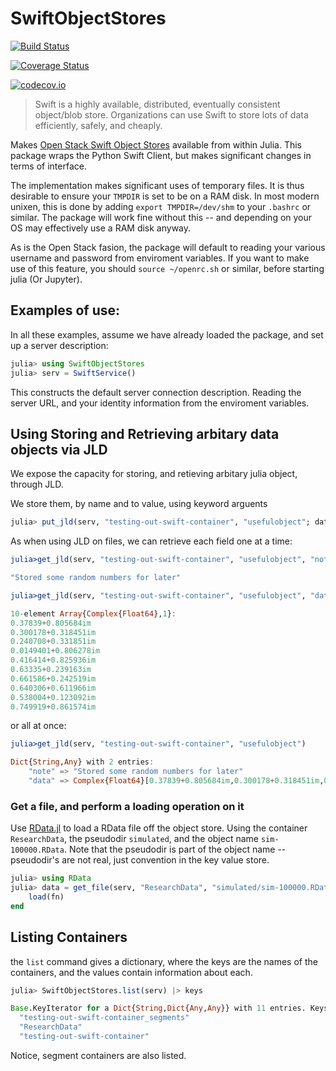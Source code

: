 # SwiftObjectStores

[![Build Status](https://travis-ci.org/oxinabox/SwiftObjectStores.jl.svg?branch=master)](https://travis-ci.org/oxinabox/SwiftObjectStores.jl)

[![Coverage Status](https://coveralls.io/repos/oxinabox/SwiftObjectStores.jl/badge.svg?branch=master&service=github)](https://coveralls.io/github/oxinabox/SwiftObjectStores.jl?branch=master)

[![codecov.io](http://codecov.io/github/oxinabox/SwiftObjectStores.jl/coverage.svg?branch=master)](http://codecov.io/github/oxinabox/SwiftObjectStores.jl?branch=master)

>Swift is a highly available, distributed, eventually consistent object/blob store. Organizations can use Swift to store lots of data efficiently, safely, and cheaply.


Makes [Open Stack Swift Object Stores](http://docs.openstack.org/developer/swift/) available from within Julia.
This package wraps the Python Swift Client, but makes significant changes in terms of interface.


The implementation makes significant uses of temporary files.
It is thus desirable to ensure your `TMPDIR` is set to be on a RAM disk.
In most modern unixen, this is done by adding `export TMPDIR=/dev/shm` to your `.bashrc` or similar.
The package will work fine without this -- and depending on your OS may effectively use a RAM disk anyway.


As is the Open Stack fasion, the package will default to reading your various username and password from enviroment variables.
If you want to make use of this feature, you should  `source ~/openrc.sh` or similar, before starting julia (Or Jupyter).



## Examples of use:

In all these examples, assume we have already loaded the package, and set up a server description:

```julia
julia> using SwiftObjectStores
julia> serv = SwiftService()
```
This constructs the default server connection description.
Reading the server URL, and your identity information from the enviroment variables.

## Using Storing and Retrieving arbitary data objects via JLD

We expose the capacity for storing, and retieving arbitary julia object, through JLD.

We store them, by name and to value, using keyword arguents
```julia
julia> put_jld(serv, "testing-out-swift-container", "usefulobject"; data = rand(Complex128, 10), note="Stored some random numbers for later")
```

As when using JLD on files, we can retrieve each field one at a time:

```julia
julia>get_jld(serv, "testing-out-swift-container", "usefulobject", "note")

"Stored some random numbers for later"

julia>get_jld(serv, "testing-out-swift-container", "usefulobject", "data")

10-element Array{Complex{Float64},1}:
0.37839+0.805684im
0.300178+0.318451im
0.240708+0.331851im
0.0149401+0.806278im
0.416414+0.825936im
0.63335+0.239163im
0.661586+0.242519im
0.640306+0.611966im
0.538004+0.123092im
0.749919+0.861574im
```

or all at once:

```julia
julia>get_jld(serv, "testing-out-swift-container", "usefulobject")

Dict{String,Any} with 2 entries:
    "note" => "Stored some random numbers for later"
    "data" => Complex{Float64}[0.37839+0.805684im,0.300178+0.318451im,0.240708+0.…
```

### Get a file, and perform a loading operation on it
Use [RData.jl](https://github.com/JuliaStats/RData.jl/) to load a RData file off the object store.
Using the container `ResearchData`, the pseudodir `simulated`, and the object name `sim-100000.RData`.
Note that the pseudodir is part of the object name -- pseudodir's are not real, just convention in the key value store.

```julia
julia> using RData
julia> data = get_file(serv, "ResearchData", "simulated/sim-100000.RData") do fn
    load(fn)
end
```


## Listing Containers

the `list` command gives a dictionary, where the keys are the names of the containers, and the values contain information about each.

```julia
julia> SwiftObjectStores.list(serv) |> keys

Base.KeyIterator for a Dict{String,Dict{Any,Any}} with 11 entries. Keys:
  "testing-out-swift-container_segments"
  "ResearchData"
  "testing-out-swift-container"
```

Notice, segment containers are also listed. 
